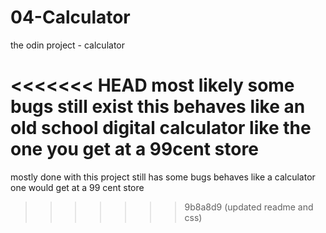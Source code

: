 # 04-Calculator
the odin project - calculator

<<<<<<< HEAD
most likely some bugs still exist
this behaves like an old school digital calculator
like the one you get at a 99cent store
=======
mostly done with this project
still has some bugs
behaves like a calculator one would get at
a 99 cent store
>>>>>>> 9b8a8d9 (updated readme and css)
